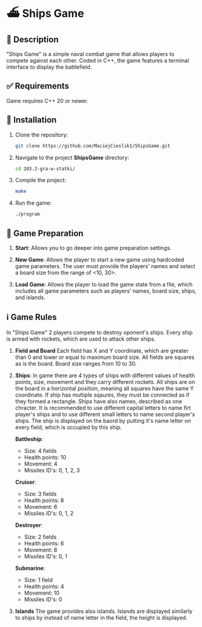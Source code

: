 # ⛴️ Ships Game

## 📜 Description

"Ships Game" is a simple naval combat game that allows players to compete against each other. Coded in C++, the game features a terminal interface to display the battlefield.

## ✅ Requirements

Game requires C++ 20 or newer.

## 💾 Installation

1. Clone the repository:
    ```sh
    git clone https://github.com/MaciejCieslik1/ShipsGame.git
    ```

2. Navigate to the project **ShipsGame** directory:
    ```sh
    cd 203.2-gra-w-statki/
    ```

3. Compile the project:
    ```sh
    make
    ```

4. Run the game:
    ```sh
    ./program
    ```
    
## 🎯 Game Preparation

1. **Start**: Allows you to go deeper into game preparation settings.

2. **New Game**: Allows the player to start a new game using hardcoded game parameters. The user must provide the players' names and select a board size from the range of <10, 30>.
   
3. **Load Game**: Allows the player to load the game state from a file, which includes all game parameters such as players' names, board size, ships, and islands.

## ℹ️ Game Rules

In "Ships Game" 2 players compete to destroy oponent's ships. Every ship is armed with rockets, which are used to attack other ships.

1. **Field and Board**
Each field has X and Y coordinate, which are greater than 0 and lower or equal to maximum board size. All fields are squares as is the board. Board size ranges from 10 to 30.

2. **Ships**:
In game there are 4 types of ships with different values of health points, size, movement and they carry different rockets. All ships are on the board in a horizontal position, meaning all squares have the same Y coordinate.
If ship has multiple sqaures, they must be connected as if they formed a rectangle. Ships have also names, described as one chracter. It is recommended to use different capital letters to name firt player's ships and to use
different small letters to name second player's ships. The ship is displayed on the baord by putting it's name letter on every field, which is occupied by this ship.

    **Battleship**:
      - Size: 4 fields
      - Health points: 10
      - Movement: 4
      - Missiles ID's: 0, 1, 2, 3
   
   **Cruiser**:
      - Size: 3 fields
      - Health points: 8
      - Movement: 6
      - Missiles ID's: 0, 1, 2

   **Destroyer**:
      - Size: 2 fields
      - Health points: 6
      - Movement: 8
      - Missiles ID's: 0, 1

   **Submarine**:
      - Size: 1 field
      - Health points: 4
      - Movement: 10
      - Missiles ID's: 0
  
4. **Islands**
The game provides also islands. Islands are displayed similarly to ships by instead of name letter in the field, the height is displayed. 






















